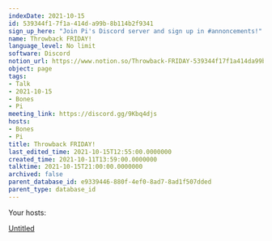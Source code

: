 ```yaml
---
indexDate: 2021-10-15
id: 539344f1-7f1a-414d-a99b-8b114b2f9341
sign_up_here: "Join Pi's Discord server and sign up in #annoncements!"
name: Throwback FRIDAY!
language_level: No limit
software: Discord
notion_url: https://www.notion.so/Throwback-FRIDAY-539344f17f1a414da99b8b114b2f9341
object: page
tags:
- Talk
- 2021-10-15
- Bones
- Pi
meeting_link: https://discord.gg/9Kbq4djs
hosts:
- Bones
- Pi
title: Throwback FRIDAY!
last_edited_time: 2021-10-15T12:55:00.0000000
created_time: 2021-10-11T13:59:00.0000000
talktime: 2021-10-15T21:00:00.0000000
archived: false
parent_database_id: e9339446-880f-4ef0-8ad7-8ad1f507dded
parent_type: database_id
---
```




Your hosts:

[Untitled](https://www.notion.so/482e61b02b9c4456b2b4fe86bb7544c6)   





